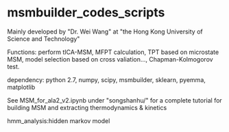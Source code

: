 # msmbuilder_codes_scripts
Mainly developed by "Dr. Wei Wang" at "the Hong Kong University of Science and Technology"

Functions: perform tICA-MSM, MFPT calculation, TPT based on microstate MSM, model selection based on cross valiation..., Chapman-Kolmogorov test.

dependency: python 2.7, numpy, scipy, msmbuilder, sklearn, pyemma, matplotlib

See MSM_for_ala2_v2.ipynb under "songshanhu/" for a complete tutorial for building MSM and extracting thermodynamics & kinetics

hmm_analysis:hidden markov model
